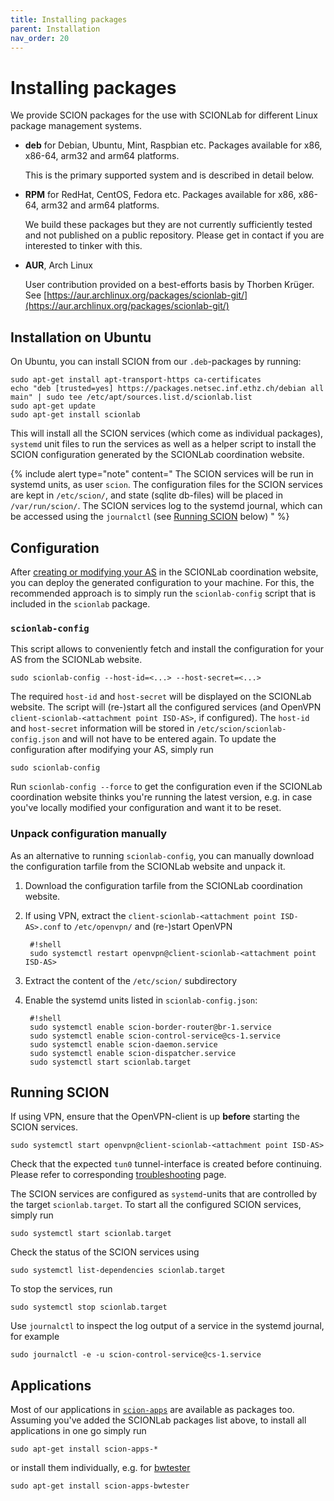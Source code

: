 ```yaml
---
title: Installing packages
parent: Installation
nav_order: 20
---
```


# Installing packages

We provide SCION packages for the use with SCIONLab for different Linux package management systems.

* **deb** for Debian, Ubuntu, Mint, Raspbian etc.
  Packages available for x86, x86-64, arm32 and arm64 platforms.

  This is the primary supported system and is described in detail below.

* **RPM** for RedHat, CentOS, Fedora etc.
  Packages available for x86, x86-64, arm32 and arm64 platforms.

  We build these packages but they are not currently sufficiently tested and not published on a public repository.
  Please get in contact if you are interested to tinker with this.

* **AUR**, Arch Linux

  User contribution provided on a best-efforts basis by Thorben Krüger.
  See [https://aur.archlinux.org/packages/scionlab-git/](https://aur.archlinux.org/packages/scionlab-git/)


## Installation on Ubuntu

On Ubuntu, you can install SCION from our `.deb`-packages by running:

```shell
sudo apt-get install apt-transport-https ca-certificates
echo "deb [trusted=yes] https://packages.netsec.inf.ethz.ch/debian all main" | sudo tee /etc/apt/sources.list.d/scionlab.list
sudo apt-get update
sudo apt-get install scionlab
```

This will install all the SCION services (which come as individual packages),
`systemd` unit files to run the services as well as a helper script to
install the SCION configuration generated by the SCIONLab coordination website.


{% include alert type="note" content="
The SCION services will be run in systemd units, as user `scion`.
The configuration files for the SCION services are kept in `/etc/scion/`,
and state (sqlite db-files) will be placed in `/var/run/scion/`.
The SCION services log to the systemd journal, which can be accessed using the `journalctl` (see [Running SCION](#running-scion) below)
" %}

## Configuration

After [creating or modifying your AS](../config/create_as.html) in the SCIONLab coordination website, you can deploy the generated configuration to your machine.
For this, the recommended approach is to simply run the `scionlab-config` script that is included in the `scionlab` package.

### `scionlab-config`
This script allows to conveniently fetch and install the configuration for your AS from the SCIONLab website.

```shell
sudo scionlab-config --host-id=<...> --host-secret=<...>
```
The required `host-id` and `host-secret` will be displayed on the SCIONLab website.
The script will (re-)start all the configured services (and OpenVPN `client-scionlab-<attachment point ISD-AS>`, if configured).
The `host-id` and `host-secret` information will be stored in
`/etc/scion/scionlab-config.json` and will not have to be entered
again.  To update the configuration after modifying your AS, simply run
```shell
sudo scionlab-config
```

Run `scionlab-config --force` to get the configuration even if the SCIONLab coordination
website thinks you're running the latest version, e.g. in case you've locally
modified your configuration and want it to be reset.



### Unpack configuration manually
As an alternative to running `scionlab-config`, you can manually download the
configuration tarfile from the SCIONLab website and unpack it.

1. Download the configuration tarfile from the SCIONLab coordination website.

2. If using VPN, extract the `client-scionlab-<attachment point ISD-AS>.conf` to `/etc/openvpn/` and (re-)start OpenVPN

        #!shell
        sudo systemctl restart openvpn@client-scionlab-<attachment point ISD-AS>

3. Extract the content of the `/etc/scion/` subdirectory
4. Enable the systemd units listed in `scionlab-config.json`:

        #!shell
        sudo systemctl enable scion-border-router@br-1.service
        sudo systemctl enable scion-control-service@cs-1.service
        sudo systemctl enable scion-daemon.service
        sudo systemctl enable scion-dispatcher.service
        sudo systemctl start scionlab.target


## Running SCION

If using VPN, ensure that the OpenVPN-client is up **before** starting the SCION services.
```shell
sudo systemctl start openvpn@client-scionlab-<attachment point ISD-AS>
```
Check that the expected `tun0` tunnel-interface is created before continuing. Please refer to corresponding [troubleshooting](../faq/troubleshooting.html) page.

[//]: # (TODO This may become obsolete if openvpn@client is included as a dependency for the BRs.)


The SCION services are configured as `systemd`-units that are controlled by the target `scionlab.target`.
To start all the configured SCION services, simply run

```shell
sudo systemctl start scionlab.target
```


Check the status of the SCION services using
```shell
sudo systemctl list-dependencies scionlab.target
```

To stop the services, run
```shell
sudo systemctl stop scionlab.target
```

Use `journalctl` to inspect the log output of a service in the systemd journal, for example
```shell
sudo journalctl -e -u scion-control-service@cs-1.service
```


## Applications

Most of our applications in [`scion-apps`](https://github.com/netsec-ethz/scion-apps/) are available as packages too.
Assuming you've added the SCIONLab packages list above, to install all applications in one go simply run

```shell
sudo apt-get install scion-apps-*
```

or install them individually, e.g. for [bwtester](../apps/bwtester.html)
```shell
sudo apt-get install scion-apps-bwtester
```
